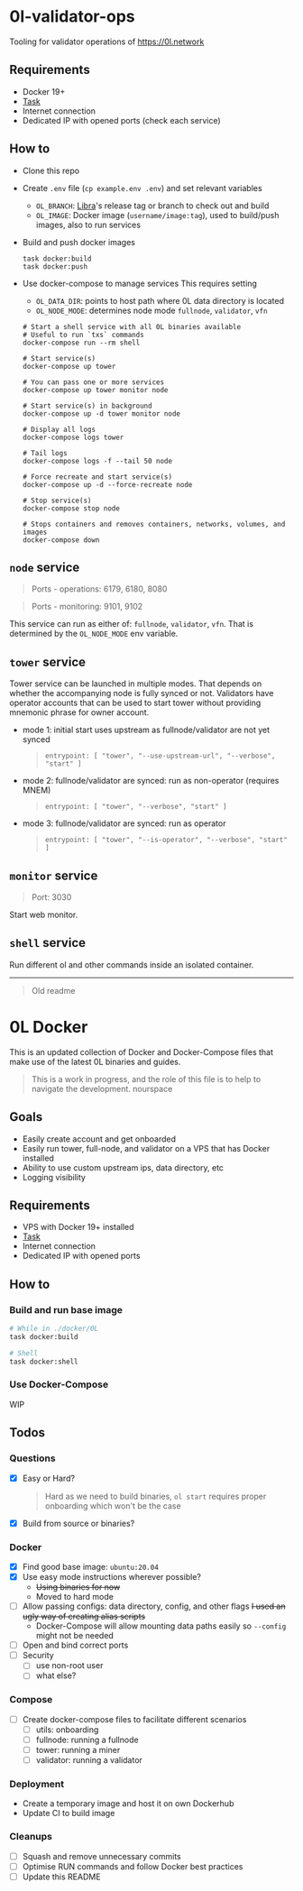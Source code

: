 # 0l-validator-ops

Tooling for validator operations of https://0l.network

## Requirements

- Docker 19+
- [Task](https://taskfile.dev/#/installation)
- Internet connection
- Dedicated IP with opened ports (check each service)

## How to

- Clone this repo
- Create `.env` file (`cp example.env .env`) and set relevant variables
  - `OL_BRANCH`: [Libra](https://github.com/OLSF/libra/)'s release tag or branch to check out and build
  - `OL_IMAGE`: Docker image (`username/image:tag`), used to build/push images, also to run services

- Build and push docker images
  ```shell
  task docker:build
  task docker:push
  ```

- Use docker-compose to manage services
  This requires setting
  - `OL_DATA_DIR`: points to host path where 0L data directory is located
  - `OL_NODE_MODE`: determines node mode `fullnode`, `validator`, `vfn`
  
  ```shell
  # Start a shell service with all 0L binaries available
  # Useful to run `txs` commands
  docker-compose run --rm shell
  
  # Start service(s)
  docker-compose up tower 

  # You can pass one or more services
  docker-compose up tower monitor node

  # Start service(s) in background
  docker-compose up -d tower monitor node 

  # Display all logs
  docker-compose logs tower

  # Tail logs
  docker-compose logs -f --tail 50 node
  
  # Force recreate and start service(s)
  docker-compose up -d --force-recreate node 
  
  # Stop service(s)
  docker-compose stop node

  # Stops containers and removes containers, networks, volumes, and images
  docker-compose down
  ```

## `node` service

> Ports - operations: 6179, 6180, 8080

> Ports - monitoring: 9101, 9102

This service can run as either of: `fullnode`, `validator`, `vfn`. That is determined by the `OL_NODE_MODE` env
variable.

## `tower` service

Tower service can be launched in multiple modes. That depends on whether the accompanying node is fully synced or not.
Validators have operator accounts that can be used to start tower without providing mnemonic phrase for owner account.

- mode 1: initial start uses upstream as fullnode/validator are not yet synced
  > `entrypoint: [ "tower", "--use-upstream-url", "--verbose", "start" ]`
- mode 2: fullnode/validator are synced: run as non-operator (requires MNEM)
  > `entrypoint: [ "tower", "--verbose", "start" ]`
- mode 3: fullnode/validator are synced: run as operator
  > `entrypoint: [ "tower", "--is-operator", "--verbose", "start" ]`

## `monitor` service

> Port: 3030

Start web monitor.

## `shell` service

Run different ol and other commands inside an isolated container.

---

> Old readme

# 0L Docker

This is an updated collection of Docker and Docker-Compose files that make use of the latest 0L binaries and guides.

> This is a work in progress, and the role of this file is to help to navigate the development.
> nourspace

## Goals

- Easily create account and get onboarded
- Easily run tower, full-node, and validator on a VPS that has Docker installed
- Ability to use custom upstream ips, data directory, etc
- Logging visibility

## Requirements

- VPS with Docker 19+ installed
- [Task](https://taskfile.dev/#/installation)
- Internet connection
- Dedicated IP with opened ports

## How to

### Build and run base image

```bash
# While in ./docker/0L
task docker:build

# Shell
task docker:shell
```

### Use Docker-Compose

WIP

## Todos

### Questions

- [x] Easy or Hard?
  > Hard as we need to build binaries, `ol start` requires proper onboarding which won't be the case
- [x] Build from source or binaries?

### Docker

- [x] Find good base image: `ubuntu:20.04`
- [x] Use easy mode instructions wherever possible?
  - ~~Using binaries for now~~
  - Moved to hard mode
- [ ] Allow passing configs: data directory, config, and other flags
  ~~I used an ugly way of creating alias scripts~~
  - Docker-Compose will allow mounting data paths easily so `--config` might not be needed
- [ ] Open and bind correct ports
- [ ] Security
  - [ ] use non-root user
  - [ ] what else?

### Compose

- [ ] Create docker-compose files to facilitate different scenarios
  - [ ] utils: onboarding
  - [ ] fullnode: running a fullnode
  - [ ] tower: running a miner
  - [ ] validator: running a validator

### Deployment

- Create a temporary image and host it on own Dockerhub
- Update CI to build image

### Cleanups

- [ ] Squash and remove unnecessary commits
- [ ] Optimise RUN commands and follow Docker best practices
- [ ] Update this README
